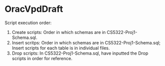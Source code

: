 # OracVpdDraft

Script execution order:
1. Create scripts: Order in which schemas are in CS5322-Proj1-Schema.sql.
2. Insert scritps: Order in which schemas are in CS5322-Proj1-Schema.sql; Insert scripts for each table is in individual files.
3. Drop scripts: In CS5322-Proj1-Schema.sql, have inputted the Drop scripts in order for reference.
